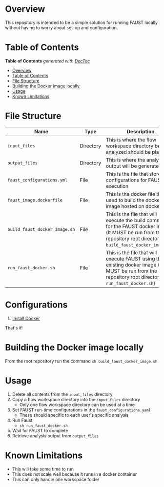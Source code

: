 # Overview
This repository is intended to be a simple solution for running FAUST locally without having to worry about set-up and configuration.

# Table of Contents

<!-- START doctoc generated TOC please keep comment here to allow auto update -->
<!-- DON'T EDIT THIS SECTION, INSTEAD RE-RUN doctoc TO UPDATE -->
**Table of Contents**  *generated with [DocToc](https://github.com/thlorenz/doctoc)*

- [Overview](#overview)
- [Table of Contents](#table-of-contents)
- [File Structure](#file-structure)
- [Building the Docker image locally](#building-the-docker-image-locally)
- [Usage](#usage)
- [Known Limitations](#known-limitations)

<!-- END doctoc generated TOC please keep comment here to allow auto update -->

# File Structure

| Name | Type | Description |
|------|------|-------------|
| `input_files`  | Directory | This is where the flow workspace directory being analyzed should be placed |
| `output_files` | Directory | This is where the analysis output will be generated |
| `faust_configurations.yml` | File | This is the file that stores configurations for FAUST's execution |
| `faust_image.dockerfile` | File | This is the docker file that is used to build the docker image hosted on docker hub |
| `build_faust_docker_image.sh` | File | This is the file that will execute the build command for the FAUST docker image (It MUST be run from the repository root directory - `sh build_faust_docker_image.sh`) |
| `run_faust_docker.sh` | File | This is the file that will execute FAUST using the existing docker image (It MUST be run from the repository root directory - `sh run_faust_docker.sh`) |

# Configurations
1. [Install Docker](https://hub.docker.com/?overlay=onboarding)

That's it!

# Building the Docker image locally
From the root repository run the command
`sh build_faust_docker_image.sh`

# Usage
1. Delete all contents from the `input_files` directory
2. Copy a flow workspace directory into the `input_files` directory
    - Only one flow workspace directory can be used at a time
3. Set FAUST run-time configurations in the `faust_configurations.yaml`
    - These should specific to each user's specific analysis
4. Run Faust
    - `sh run_faust_docker.sh`
5. Wait for FAUST to complete
6. Retrieve analysis output from `output_files`

# Known Limitations
- This will take some time to run
- This does not scale well because it runs in a docker container
- This can only handle one workspace folder